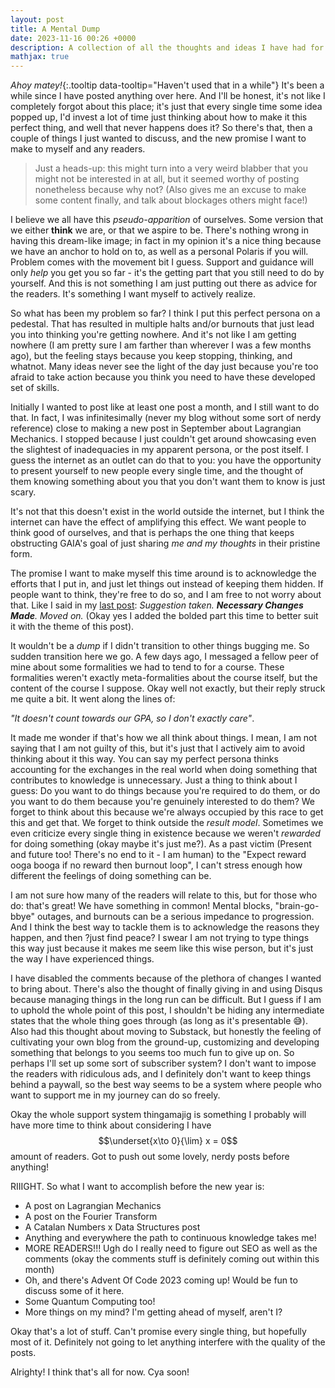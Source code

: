 ```yaml
---
layout: post
title: A Mental Dump
date: 2023-11-16 00:26 +0000
description: A collection of all the thoughts and ideas I have had for the past few months. A dump because it seemed implausible that I will otherwise go about doing anything related to them.
mathjax: true
---
```

*Ahoy matey!*{:.tooltip data-tooltip="Haven't used that in a while"} It's been a while since I have posted anything over here. And I'll be honest, it's not like I completely forgot about this place; it's just that every single time some idea popped up, I'd invest a lot of time just thinking about how to make it this perfect thing, and well that never happens does it? So there's that, then a couple of things I just wanted to discuss, and the new promise I want to make to myself and any readers.

> Just a heads-up: this might turn into a very weird blabber that you might not be interested in at all, but it seemed worthy of posting nonetheless because why not? (Also gives me an excuse to make some content finally, and talk about blockages others might face!)

I believe we all have this *pseudo-apparition* of ourselves. Some version that we either **think** we are, or that we aspire to be. There's nothing wrong in having this dream-like image; in fact in my opinion it's a nice thing because we have an anchor to hold on to, as well as a personal Polaris if you will. Problem comes with the movement bit I guess. Support and guidance will only *help* you get you so far - it's the getting part that you still need to do by yourself. And this is not something I am just putting out there as advice for the readers. It's something I want myself to actively realize.

So what has been my problem so far? I think I put this perfect persona on a pedestal. That has resulted in multiple halts and/or burnouts that just lead you into thinking you're getting nowhere. And it's not like I am getting nowhere (I am pretty sure I am farther than wherever I was a few months ago), but the feeling stays because you keep stopping, thinking, and whatnot. Many ideas never see the light of the day just because you're too afraid to take action because you think you need to have these developed set of skills.

Initially I wanted to post like at least one post a month, and I still want to do that. In fact, I was infinitesimally (never my blog without some sort of nerdy reference) close to making a new post in September about Lagrangian Mechanics. I stopped because I just couldn't get around showcasing even the slightest of inadequacies in my apparent persona, or the post itself. I guess the internet as an outlet can do that to you: you have the opportunity to present yourself to new people every single time, and the thought of them knowing something about you that you don't want them to know is just scary.

It's not that this doesn't exist in the world outside the internet, but I think the internet can have the effect of amplifying this effect. We want people to think good of ourselves, and that is perhaps the one thing that keeps obstructing GAIA's goal of just sharing *me and my thoughts* in their pristine form.

The promise I want to make myself this time around is to acknowledge the efforts that I put in, and just let things out instead of keeping them hidden. If people want to think, they're free to do so, and I am free to not worry about that. Like I said in my [last post](../on-feeling-better): *Suggestion taken. __Necessary Changes Made__. Moved on.* (Okay yes I added the bolded part this time to better suit it with the theme of this post).

It wouldn't be a *dump* if I didn't transition to other things bugging me. So sudden transition here we go. A few days ago, I messaged a fellow peer of mine about some formalities we had to tend to for a course. These formalities weren't exactly meta-formalities about the course itself, but the content of the course I suppose. Okay well not exactly, but their reply struck me quite a bit. It went along the lines of: 

*"It doesn't count towards our GPA, so I don't exactly care"*. 

It made me wonder if that's how we all think about things. I mean, I am not saying that I am not guilty of this, but it's just that I actively aim to avoid thinking about it this way. You can say my perfect persona thinks accounting for the exchanges in the real world when doing something that contributes to knowledge is unnecessary. Just a thing to think about I guess: Do you want to do things because you're required to do them, or do you want to do them because you're genuinely interested to do them? We forget to think about this because we're always occupied by this race to get this and get that. We forget to think outside the *result model*. Sometimes we even criticize every single thing in existence because we weren't *rewarded* for doing something (okay maybe it's just me?). As a past victim (Present and future too! There's no end to it - I am human) to the "Expect reward ooga booga if no reward then burnout loop", I can't stress enough how different the feelings of doing something can be.

I am not sure how many of the readers will relate to this, but for those who do: that's great! We have something in common! Mental blocks, "brain-go-bbye" outages, and burnouts can be a serious impedance to progression. And I think the best way to tackle them is to acknowledge the reasons they happen, and then ?just find peace? I swear I am not trying to type things this way just because it makes me seem like this wise person, but it's just the way I have experienced things.

I have disabled the comments because of the plethora of changes I wanted to bring about. There's also the thought of finally giving in and using Disqus because managing things in the long run can be difficult. But I guess if I am to uphold the whole point of this post, I shouldn't be hiding any intermediate states that the whole thing goes through (as long as it's presentable 😅). Also had this thought about moving to Substack, but honestly the feeling of cultivating your own blog from the ground-up, customizing and developing something that belongs to you seems too much fun to give up on. So perhaps I'll set up some sort of subscriber system? I don't want to impose the readers with ridiculous ads, and I definitely don't want to keep things behind a paywall, so the best way seems to be a system where people who want to support me in my journey can do so freely.

Okay the whole support system thingamajig is something I probably will have more time to think about considering I have $$\underset{x\to 0}{\lim} x = 0$$ amount of readers. Got to push out some lovely, nerdy posts before anything!

RIIIGHT. So what I want to accomplish before the new year is:
- A post on Lagrangian Mechanics
- A post on the Fourier Transform
- A Catalan Numbers x Data Structures post
- Anything and everywhere the path to continuous knowledge takes me!
- MORE READERS!!! Ugh do I really need to figure out SEO as well as the comments (okay the comments stuff is definitely coming out within this month)
- Oh, and there's Advent Of Code 2023 coming up! Would be fun to discuss some of it here.
- Some Quantum Computing too!
- More things on my mind? I'm getting ahead of myself, aren't I?

Okay that's a lot of stuff. Can't promise every single thing, but hopefully most of it. Definitely not going to let anything interfere with the quality of the posts.

Alrighty! I think that's all for now. Cya soon!